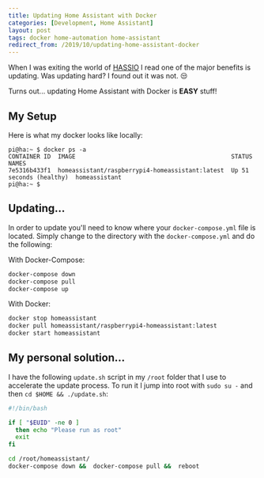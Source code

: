 ```yaml
---
title: Updating Home Assistant with Docker
categories: [Development, Home Assistant]
layout: post
tags: docker home-automation home-assistant
redirect_from: /2019/10/updating-home-assistant-docker
---
```


When I was exiting the world of [HASSIO](https://www.home-assistant.io/hassio/) I read one of the major benefits is updating.  Was updating hard?  I found out it was not. :unamused:

Turns out... updating Home Assistant with Docker is **EASY** stuff!

## My Setup

Here is what my docker looks like locally:

```
pi@ha:~ $ docker ps -a
CONTAINER ID  IMAGE                                            STATUS                   NAMES
7e5316b433f1  homeassistant/raspberrypi4-homeassistant:latest  Up 51 seconds (healthy)  homeassistant
pi@ha:~ $
```

## Updating...

In order to update you'll need to know where your `docker-compose.yml` file is located.  Simply change to the directory with the `docker-compose.yml` and do the following:

With Docker-Compose:

```bash
docker-compose down
docker-compose pull
docker-compose up
```

With Docker:

```bash
docker stop homeassistant
docker pull homeassistant/raspberrypi4-homeassistant:latest
docker start homeassistant
```

## My personal solution...

I have the following `update.sh` script in my `/root` folder that I use to accelerate the update process.  To run it I jump into root with `sudo su -` and then `cd $HOME && ./update.sh`:

```bash
#!/bin/bash

if [ "$EUID" -ne 0 ]
  then echo "Please run as root"
  exit
fi

cd /root/homeassistant/
docker-compose down &&  docker-compose pull &&  reboot
```
